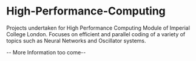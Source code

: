 # High-Performance-Computing
Projects undertaken for High Performance Computing Module of Imperial College London. Focuses on efficient and parallel coding of a variety of topics such as Neural Networks and Oscillator systems.

-- More Information too come--
